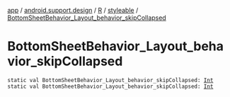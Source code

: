 [app](../../../index.md) / [android.support.design](../../index.md) / [R](../index.md) / [styleable](index.md) / [BottomSheetBehavior_Layout_behavior_skipCollapsed](./-bottom-sheet-behavior_-layout_behavior_skip-collapsed.md)

# BottomSheetBehavior_Layout_behavior_skipCollapsed

`static val BottomSheetBehavior_Layout_behavior_skipCollapsed: `[`Int`](https://kotlinlang.org/api/latest/jvm/stdlib/kotlin/-int/index.html)
`static val BottomSheetBehavior_Layout_behavior_skipCollapsed: `[`Int`](https://kotlinlang.org/api/latest/jvm/stdlib/kotlin/-int/index.html)